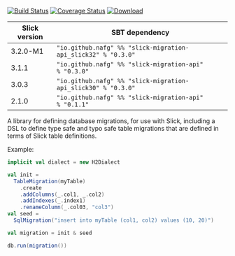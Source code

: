 [![Build Status](https://travis-ci.org/nafg/slick-migration-api.svg?branch=master)](https://travis-ci.org/nafg/slick-migration-api)
[![Coverage Status](https://img.shields.io/coveralls/nafg/slick-migration-api.svg)](https://coveralls.io/r/nafg/slick-migration-api?branch=master)
[![Download](https://api.bintray.com/packages/naftoligug/maven/slick-migration-api/images/download.svg) ](https://bintray.com/naftoligug/maven/slick-migration-api/_latestVersion)

| Slick version | SBT dependency                                                |
|---------------|---------------------------------------------------------------|
| 3.2.0-M1      | `"io.github.nafg" %% "slick-migration-api_slick32" % "0.3.0"` |
| 3.1.1         | `"io.github.nafg" %% "slick-migration-api"         % "0.3.0"` |
| 3.0.3         | `"io.github.nafg" %% "slick-migration-api_slick30" % "0.3.0"` |
| 2.1.0         | `"io.github.nafg" %% "slick-migration-api"         % "0.1.1"` |

A library for defining database migrations, for use with Slick,
including a DSL to define type safe and typo safe table migrations
that are defined in terms of Slick table definitions.

Example:

````scala
implicit val dialect = new H2Dialect

val init =
  TableMigration(myTable)
    .create
    .addColumns(_.col1, _.col2)
    .addIndexes(_.index1)
    .renameColumn(_.col03, "col3")
val seed =
  SqlMigration("insert into myTable (col1, col2) values (10, 20)")

val migration = init & seed

db.run(migration())
````
